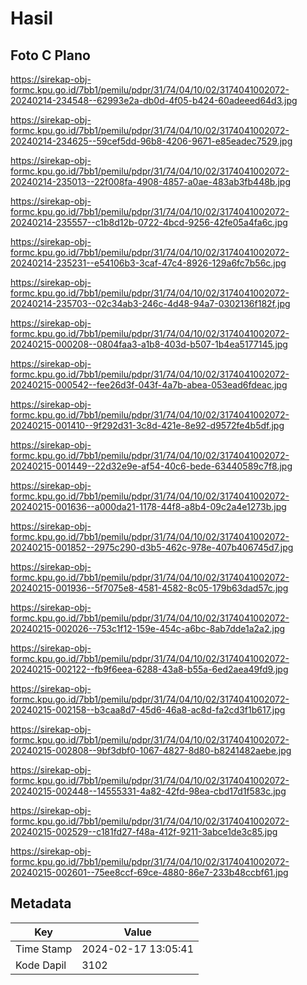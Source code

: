 # Hasil

## Foto C Plano

https://sirekap-obj-formc.kpu.go.id/7bb1/pemilu/pdpr/31/74/04/10/02/3174041002072-20240214-234548--62993e2a-db0d-4f05-b424-60adeeed64d3.jpg

https://sirekap-obj-formc.kpu.go.id/7bb1/pemilu/pdpr/31/74/04/10/02/3174041002072-20240214-234625--59cef5dd-96b8-4206-9671-e85eadec7529.jpg

https://sirekap-obj-formc.kpu.go.id/7bb1/pemilu/pdpr/31/74/04/10/02/3174041002072-20240214-235013--22f008fa-4908-4857-a0ae-483ab3fb448b.jpg

https://sirekap-obj-formc.kpu.go.id/7bb1/pemilu/pdpr/31/74/04/10/02/3174041002072-20240214-235557--c1b8d12b-0722-4bcd-9256-42fe05a4fa6c.jpg

https://sirekap-obj-formc.kpu.go.id/7bb1/pemilu/pdpr/31/74/04/10/02/3174041002072-20240214-235231--e54106b3-3caf-47c4-8926-129a6fc7b56c.jpg

https://sirekap-obj-formc.kpu.go.id/7bb1/pemilu/pdpr/31/74/04/10/02/3174041002072-20240214-235703--02c34ab3-246c-4d48-94a7-0302136f182f.jpg

https://sirekap-obj-formc.kpu.go.id/7bb1/pemilu/pdpr/31/74/04/10/02/3174041002072-20240215-000208--0804faa3-a1b8-403d-b507-1b4ea5177145.jpg

https://sirekap-obj-formc.kpu.go.id/7bb1/pemilu/pdpr/31/74/04/10/02/3174041002072-20240215-000542--fee26d3f-043f-4a7b-abea-053ead6fdeac.jpg

https://sirekap-obj-formc.kpu.go.id/7bb1/pemilu/pdpr/31/74/04/10/02/3174041002072-20240215-001410--9f292d31-3c8d-421e-8e92-d9572fe4b5df.jpg

https://sirekap-obj-formc.kpu.go.id/7bb1/pemilu/pdpr/31/74/04/10/02/3174041002072-20240215-001449--22d32e9e-af54-40c6-bede-63440589c7f8.jpg

https://sirekap-obj-formc.kpu.go.id/7bb1/pemilu/pdpr/31/74/04/10/02/3174041002072-20240215-001636--a000da21-1178-44f8-a8b4-09c2a4e1273b.jpg

https://sirekap-obj-formc.kpu.go.id/7bb1/pemilu/pdpr/31/74/04/10/02/3174041002072-20240215-001852--2975c290-d3b5-462c-978e-407b406745d7.jpg

https://sirekap-obj-formc.kpu.go.id/7bb1/pemilu/pdpr/31/74/04/10/02/3174041002072-20240215-001936--5f7075e8-4581-4582-8c05-179b63dad57c.jpg

https://sirekap-obj-formc.kpu.go.id/7bb1/pemilu/pdpr/31/74/04/10/02/3174041002072-20240215-002026--753c1f12-159e-454c-a6bc-8ab7dde1a2a2.jpg

https://sirekap-obj-formc.kpu.go.id/7bb1/pemilu/pdpr/31/74/04/10/02/3174041002072-20240215-002122--fb9f6eea-6288-43a8-b55a-6ed2aea49fd9.jpg

https://sirekap-obj-formc.kpu.go.id/7bb1/pemilu/pdpr/31/74/04/10/02/3174041002072-20240215-002158--b3caa8d7-45d6-46a8-ac8d-fa2cd3f1b617.jpg

https://sirekap-obj-formc.kpu.go.id/7bb1/pemilu/pdpr/31/74/04/10/02/3174041002072-20240215-002808--9bf3dbf0-1067-4827-8d80-b8241482aebe.jpg

https://sirekap-obj-formc.kpu.go.id/7bb1/pemilu/pdpr/31/74/04/10/02/3174041002072-20240215-002448--14555331-4a82-42fd-98ea-cbd17d1f583c.jpg

https://sirekap-obj-formc.kpu.go.id/7bb1/pemilu/pdpr/31/74/04/10/02/3174041002072-20240215-002529--c181fd27-f48a-412f-9211-3abce1de3c85.jpg

https://sirekap-obj-formc.kpu.go.id/7bb1/pemilu/pdpr/31/74/04/10/02/3174041002072-20240215-002601--75ee8ccf-69ce-4880-86e7-233b48ccbf61.jpg


## Metadata

| Key        | Value               |
| ---------- | ------------------- |
| Time Stamp | 2024-02-17 13:05:41 |
| Kode Dapil | 3102                |



